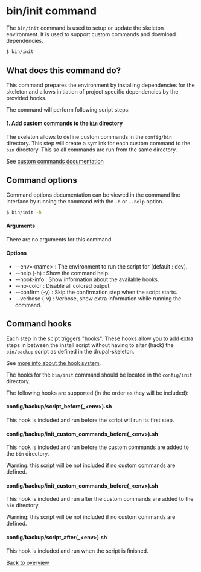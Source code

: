 # bin/init command
The `bin/init` command is used to setup or update the skeleton environment.
It is used to support custom commands and download dependencies.

```bash
$ bin/init
```



## What does this command do?
This command prepares the environment by installing dependencies for the
skeleton and allows initiation of project specific dependencies by the provided
hooks.

The command will perform following script steps:

#### 1. Add custom commands to the `bin` directory
The skeleton allows to define custom commands in the `config/bin` directory.
This step will create a symlink for each custom command to the `bin` directory.
This so all commands are run from the same directory.

See [custom commands documentation][link-config-bin]



## Command options
Command options documentation can be viewed in the command line interface by
running the command with the `-h` or `--help` option.

```bash
$ bin/init -h
```

#### Arguments
There are no arguments for this command.

#### Options
- --env=\<name\> : The environment to run the script for (default : dev).
- --help (-h) : Show the command help.
- --hook-info : Show information about the available hooks.
- --no-color : Disable all colored output.
- --confirm (-y) : Skip the confirmation step when the script starts.
- --verbose (-v) : Verbose, show extra information while running the command.


## Command hooks
Each step in the scipt triggers "hooks". These hooks allow you to add extra
steps in between the install script without having to alter (hack) the
`bin/backup` script as defined in the drupal-skeleton.

See [more info about the hook system][link-hooks].

The hooks for the `bin/init` command should be located in the
`config/init` directory.

The following hooks are supported (in the order as they will be included):


#### config/backup/script_before(_\<env\>).sh
This hook is included and run before the script will run its first step.

#### config/backup/init_custom_commands_before(_\<env\>).sh
This hook is included and run before the custom commands are added to the `bin`
directory.

Warning: this script will be not included if no custom commands are defined.

#### config/backup/init_custom_commands_before(_\<env\>).sh
This hook is included and run after the custom commands are added to the `bin`
directory.

Warning: this script will be not included if no custom commands are defined.

#### config/backup/script_after(_\<env\>).sh
This hook is included and run when the script is finished.



[Back to overview][link-overview]



[link-hooks]: hooks.md
[link-config-bin]: config-bin.sh

[link-overview]: README.md
